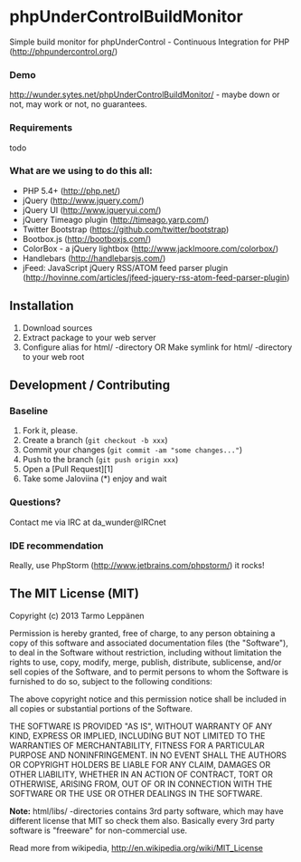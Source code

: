 phpUnderControlBuildMonitor
===========================

Simple build monitor for phpUnderControl - Continuous Integration for PHP (http://phpundercontrol.org/)

### Demo
http://wunder.sytes.net/phpUnderControlBuildMonitor/ - maybe down or not, may work or not, no guarantees.

### Requirements
todo

### What are we using to do this all:
- PHP 5.4+ (http://php.net/)
- jQuery (http://www.jquery.com/)
- jQuery UI (http://www.jqueryui.com/)
- jQuery Timeago plugin (http://timeago.yarp.com/)
- Twitter Bootstrap (https://github.com/twitter/bootstrap)
- Bootbox.js (http://bootboxjs.com/)
- ColorBox - a jQuery lightbox (http://www.jacklmoore.com/colorbox/)
- Handlebars (http://handlebarsjs.com/)
- jFeed: JavaScript jQuery RSS/ATOM feed parser plugin (http://hovinne.com/articles/jfeed-jquery-rss-atom-feed-parser-plugin)


Installation
---------------
1. Download sources
2. Extract package to your web server
3. Configure alias for html/ -directory
    OR
   Make symlink for html/ -directory to your web root

Development / Contributing
--------------------------
### Baseline
1. Fork it, please.
2. Create a branch (`git checkout -b xxx`)
3. Commit your changes (`git commit -am "some changes..."`)
4. Push to the branch (`git push origin xxx`)
5. Open a [Pull Request][1]
6. Take some Jaloviina (*) enjoy and wait

### Questions?
Contact me via IRC at da_wunder@IRCnet

### IDE recommendation
Really, use PhpStorm (http://www.jetbrains.com/phpstorm/) it rocks!

The MIT License (MIT)
---------------------
Copyright (c) 2013 Tarmo Leppänen

Permission is hereby granted, free of charge, to any person obtaining a copy of this software and associated documentation files (the "Software"), to deal in the Software without restriction, including without limitation the rights to use, copy, modify, merge, publish, distribute, sublicense, and/or sell copies of the Software, and to permit persons to whom the Software is furnished to do so, subject to the following conditions:

The above copyright notice and this permission notice shall be included in all copies or substantial portions of the Software.

THE SOFTWARE IS PROVIDED "AS IS", WITHOUT WARRANTY OF ANY KIND, EXPRESS OR IMPLIED, INCLUDING BUT NOT LIMITED TO THE WARRANTIES OF MERCHANTABILITY, FITNESS FOR A PARTICULAR PURPOSE AND NONINFRINGEMENT. IN NO EVENT SHALL THE AUTHORS OR COPYRIGHT HOLDERS BE LIABLE FOR ANY CLAIM, DAMAGES OR OTHER LIABILITY, WHETHER IN AN ACTION OF CONTRACT, TORT OR OTHERWISE, ARISING FROM, OUT OF OR IN CONNECTION WITH THE SOFTWARE OR THE USE OR OTHER DEALINGS IN THE SOFTWARE.

<strong>Note:</strong> html/libs/ -directories contains 3rd party software, which may have different license that MIT so check them also. Basically every 3rd party software is "freeware" for non-commercial use.

Read more from wikipedia, http://en.wikipedia.org/wiki/MIT_License